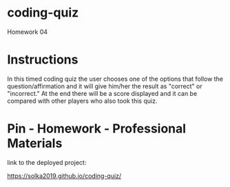 # coding-quiz
Homework 04

# Instructions
In this timed coding quiz the user chooses one of the options that follow the question/affirmation and it will give him/her the result as "correct" or "incorrect." At the end there will be a score displayed and it can be compared with other players who also took this quiz. 

# Pin - Homework - Professional Materials
link to the deployed project:

https://solka2019.github.io/coding-quiz/

